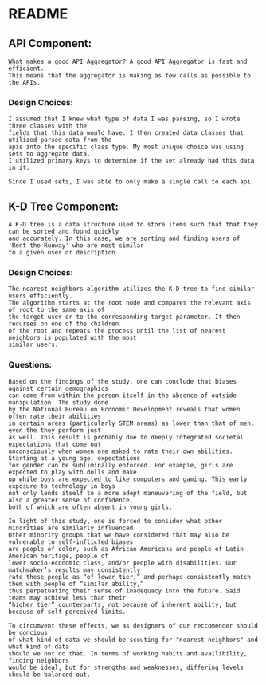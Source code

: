 # README
## API Component:
    What makes a good API Aggregator? A good API Aggregator is fast and efficient.
    This means that the aggregator is making as few calls as possible to the APIs.

### Design Choices:
    I assumed that I knew what type of data I was parsing, so I wrote three classes with the
    fields that this data would have. I then created data classes that utilized parsed data from the
    apis into the specific class type. My most unique choice was using sets to aggregate data. 
    I utilized primary keys to determine if the set already had this data in it.

    Since I used sets, I was able to only make a single call to each api.

## K-D Tree Component:
    A K-D tree is a data structure used to store items such that that they can be sorted and found quickly 
    and accurately. In this case, we are sorting and finding users of 'Rent the Runway' who are most similar 
    to a given user or description.

### Design Choices:
    The nearest neighbors algorithm utilizes the K-D tree to find similar users efficiently. 
    The algorithm starts at the root node and compares the relevant axis of root to the same axis of 
    the target user or to the corresponding target parameter. It then recurses on one of the children 
    of the root and repeats the process until the list of nearest neighbors is populated with the most 
    similar users. 

### Questions:
    Based on the findings of the study, one can conclude that biases against certain demographics 
    can come from within the person itself in the absence of outside manipulation. The study done 
    by the National Bureau on Economic Development reveals that women often rate their abilities 
    in certain areas (particularly STEM areas) as lower than that of men, even the they perform just 
    as well. This result is probably due to deeply integrated societal expectations that come out 
    unconsciously when women are asked to rate their own abilities. Starting at a young age, expectations 
    for gender can be subliminally enforced. For example, girls are expected to play with dolls and make 
    up while boys are expected to like computers and gaming. This early exposure to technology in boys 
    not only lends itself to a more adept maneuvering of the field, but also a greater sense of confidence, 
    both of which are often absent in young girls. 

	In light of this study, one is forced to consider what other minorities are similarly influenced. 
    Other minority groups that we have considered that may also be vulnerable to self-inflicted biases 
    are people of color, such as African Americans and people of Latin American heritage, people of 
    lower socio-economic class, and/or people with disabilities. Our matchmaker’s results may consistently 
    rate these people as “of lower tier,” and perhaps consistently match them with people of “similar ability,” 
    thus perpetuating their sense of inadequacy into the future. Said teams may achieve less than their 
    “higher tier” counterparts, not because of inherent ability, but because of self-perceived limits.

    To circumvent these effects, we as designers of our reccomender should be concious
    of what kind of data we should be scouting for "nearest neighbors" and what kind of data
    should we not do that. In terms of working habits and availibility, finding neighbors
    would be ideal, but for strengths and weaknesses, differing levels should be balanced out.
    